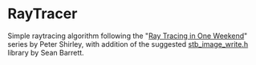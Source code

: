 # RayTracer
Simple raytracing algorithm following the "[Ray Tracing in One Weekend](raytracing.github.io)" series by Peter Shirley, with addition of the suggested [stb_image_write.h](https://github.com/nothings/stb) library by Sean Barrett.
